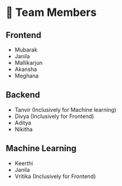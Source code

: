 # 👥 Team Members

##  Frontend
- Mubarak  
- Janila  
- Mallikarjun  
- Akansha  
- Meghana   

##  Backend
- Tanvir (Inclusively for Machine learning)
- Divya  (Inclusively for Frontend)
- Aditya  
- Nikitha 

##  Machine Learning

- Keerthi   
- Janila   
- Vritika (Inclusively for Frontend) 
